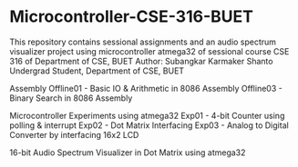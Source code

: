 # Microcontroller-CSE-316-BUET

This repository contains sessional assignments and an audio spectrum visualizer project using microcontroller atmega32 of sessional course CSE 316 of Department of CSE, BUET
Author:
Subangkar Karmaker Shanto
Undergrad Student, Department of CSE, BUET


Assembly
  Offline01 - Basic IO & Arithmetic in 8086 Assembly 
  Offline03 - Binary Search in 8086 Assembly



Microcontroller Experiments using atmega32
  Exp01 - 4-bit Counter using polling & interrupt
  Exp02 - Dot Matrix Interfacing
  Exp03 - Analog to Digital Converter by interfacing 16x2 LCD


16-bit Audio Spectrum Visualizer in Dot Matrix using atmega32
